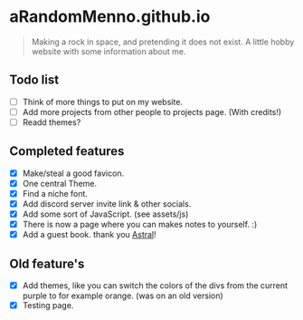 
# aRandomMenno.github.io

> Making a rock in space, and pretending it does not exist.
> A little hobby website with some information about me.

## Todo list

- [ ] Think of more things to put on my website.
- [ ] Add more projects from other people to projects page. (With credits!)
- [ ] Readd themes?

## Completed features

- [X] Make/steal a good favicon.
- [X] One central Theme.
- [X] Find a niche font.
- [X] Add discord server invite link & other socials.
- [X] Add some sort of JavaScript. (see assets/js)
- [X] There is now a page where you can makes notes to yourself. :)
- [X] Add a guest book. thank you [Astral](https://astralvrz.github.io/)!

## Old feature's

- [X] Add themes, like you can switch the colors of the divs from the current purple to for example orange. (was on an old version)
- [X] Testing page.
